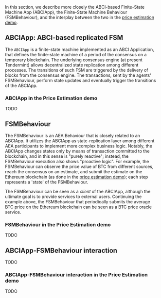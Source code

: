In this section, we describe more closely the 
ABCI-based Finite-State Machine App (ABCIApp), 
the Finite-State Machine Behaviour (FSMBehaviour),
and the interplay between the two in the [price estimation demo](./price_estimation_demo.md).

## ABCIApp: ABCI-based replicated FSM

The `ABCIApp` is a finite-state machine 
implemented as an ABCI Application, 
that defines the finite-state machine 
of a period of the consensus on a temporary blockchain.
The underlying consensus engine (at present Tendermint) allows decentralized 
state replication among different processes.
The transitions of such FSM are triggered by the delivery of blocks
from the consensus engine. 
The transactions, sent by the agents' FSMBehaviour, 
perform state updates and eventually trigger the transitions of the
ABCIApp.

### ABCIApp in the Price Estimation demo

TODO

## FSMBehaviour

The FSMBehaviour is an AEA Behaviour that is closely related
to an ABCIApp. It utilizes the ABCIApp as state-replication
layer among different AEA participants to implement more complex
business logic. Notably, the ABCIApp changes states only
by means of transaction committed to the blockchain,
and in this sense is "purely reactive";
instead, the FSMBehaviour execution also shows "proactive logic".
For example, the FSMBehaviour can observe the price value of BTC
from different sources, reach the consensus on an estimate,
and submit the estimate on the Ethereum blockchain
(as done in the 
[price estimation demo](./price_estimation_demo.md));
each step represents a 'state' of the FSMBehaviour.

The FSMBehaviour can be seen as a _client_ of the ABCIApp,
although the ultimate goal is to provide services to external
users. Continuing the example above, the FSMBehaviour that periodically
submits the average BTC price on the Ethereum blockchain can be 
seen as a BTC price oracle service.


### FSMBehaviour in the Price Estimation demo

TODO

## ABCIApp-FSMBehaviour interaction

TODO

### ABCIApp-FSMBehaviour interaction in the Price Estimation demo

TODO